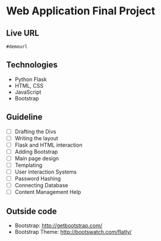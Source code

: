 # Web Application Final Project

## Live URL
```
#demourl
```
## Technologies
* Python Flask
* HTML, CSS
* JavaScript
* Bootstrap

## Guideline
- [ ] Drafting the Divs
- [ ] Writing the layout 
- [ ] Flask and HTML interaction
- [ ] Adding Bootstrap
- [ ] Main page design
- [ ] Templating
- [ ] User interaction Systems
- [ ] Password Hashing
- [ ] Connecting Database
- [ ] Content Management Help

## Outside code
* Bootstrap: http://getbootstrap.com/
* Bootstrap Theme: http://bootswatch.com/flatly/
